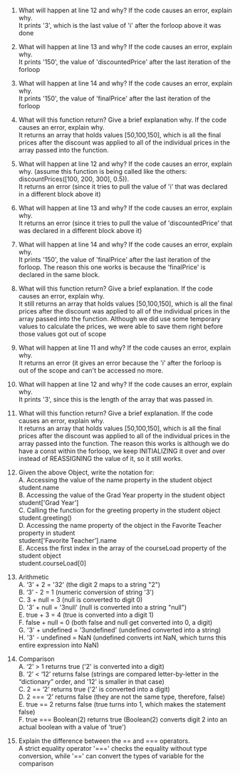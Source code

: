 1. What will happen at line 12 and why? If the code causes an error, explain why. <br />
It prints '3', which is the last value of 'i' after the forloop above it was done <br />

2. What will happen at line 13 and why? If the code causes an error, explain why. <br />
It prints '150', the value of 'discountedPrice' after the last iteration of the forloop <br />

3. What will happen at line 14 and why? If the code causes an error, explain why. <br />
It prints '150', the value of 'finalPrice' after the last iteration of the forloop <br />

4. What will this function return? Give a brief explanation why. If the code causes an error, explain why. <br />
It returns an array that holds values [50,100,150], which is all the final prices after the discount was applied to all of the individual prices in the array passed into the function. <br />

5. What will happen at line 12 and why?  If the code causes an error, explain why. (assume this function is being called like the others: discountPrices([100, 200, 300], 0.5)). <br />
It returns an error (since it tries to pull the value of 'i' that was declared in a different block above it)

6. What will happen at line 13 and why? If the code causes an error, explain why. <br />
It returns an error (since it tries to pull the value of 'discountedPrice' that was declared in a different block above it) <br />

7. What will happen at line 14 and why? If the code causes an error, explain why. <br />
It prints '150', the value of 'finalPrice' after the last iteration of the forloop. The reason this one works is because the 'finalPrice' is declared in the same block. <br />

8. What will this function return? Give a brief explanation. If the code causes an error, explain why. <br />
It still returns an array that holds values [50,100,150], which is all the final prices after the discount was applied to all of the individual prices in the array passed into the function. Although we did use some temporary values to calculate the prices, we were able to save them right before those values got out of scope <br />

9. What will happen at line 11 and why? If the code causes an error, explain why. <br />
It returns an error (it gives an error because the 'i' after the forloop is out of the scope and can't be accessed no more. <br />

10. What will happen at line 12 and why? If the code causes an error, explain why. <br />
It prints '3', since this is the length of the array that was passed in. <br />

11. What will this function return? Give a brief explanation. If the code causes an error, explain why. <br />
It returns an array that holds values [50,100,150], which is all the final prices after the discount was applied to all of the individual prices in the array passed into the function. The reason this works is although we do have a const within the forloop, we keep INITIALIZING it over and over instead of REASSIGNING the value of it, so it still works. <br />

12. Given the above Object, write the notation for:<br />
A. Accessing the value of the name property in the student object <br />
student.name <br />
B. Accessing the value of the Grad Year property in the student object <br />
student['Grad Year'] <br />
C. Calling the function for the greeting property in the student object <br />
student.greeting() <br />
D. Accessing the name property of the object in the Favorite Teacher property in student <br />
student['Favorite Teacher'].name <br />
E. Access the first index in the array of the courseLoad property of the student object <br />
student.courseLoad[0] <br />

13. Arithmetic <br />
A. ‘3’ + 2 = '32' (the digit 2 maps to a string "2") <br />
B. ‘3’ - 2 = 1 (numeric conversion of string '3') <br />
C. 3 + null = 3 (null is converted to digit 0) <br />
D. '3’ + null = '3null' (null is converted into a string "null") <br />
E. true + 3 = 4 (true is converted into a digit 1) <br />
F. false + null = 0 (both false and null get converted into 0, a digit) <br />
G. '3' + undefined = '3undefined' (undefined converted into a string) <br />
H.  '3' - undefined = NaN (undefined converts int NaN, which turns this entire expression into NaN) <br />

14. Comparison <br />
A. ‘2’ > 1 returns true ('2' is converted into a digit) <br />
B. ‘2’ < ‘12’ returns false (strings are compared letter-by-letter in the “dictionary” order, and '12' is smaller in that case) <br />
C. 2 == ‘2’ returns true ('2' is converted into a digit) <br />
D. 2 === ‘2’ returns false (they are not the same type, therefore, false) <br />
E. true == 2 returns false (true turns into 1, which makes the statement false) <br />
F. true === Boolean(2) returns true (Boolean(2) converts digit 2 into an actual boolean with a value of 'true') <br />

15. Explain the difference between the == and === operators. <br />
A strict equality operator '===' checks the equality without type conversion, while '==' can convert the types of variable for the comparison <br />
